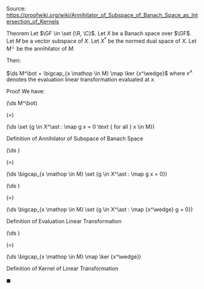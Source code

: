 # 

Source: https://proofwiki.org/wiki/Annihilator_of_Subspace_of_Banach_Space_as_Intersection_of_Kernels

Theorem
Let $\GF \in \set {\R, \C}$. 
Let $X$ be a Banach space over $\GF$.
Let $M$ be a vector subspace of $X$. 
Let $X^\ast$ be the normed dual space of $X$. 
Let $M^\bot$ be the annihilator of $M$. 

Then: 

$\ds M^\bot = \bigcap_{x \mathop \in M} \map \ker {x^\wedge}$
where $x^\wedge$ denotes the evaluation linear transformation evaluated at $x$. 


Proof
We have: 














\(\ds M^\bot\)

\(=\)







\(\ds \set {g \in X^\ast : \map g x = 0 \text { for all } x \in M}\)





Definition of Annihilator of Subspace of Banach Space














\(\ds \)

\(=\)







\(\ds \bigcap_{x \mathop \in M} \set {g \in X^\ast : \map g x = 0}\)




















\(\ds \)

\(=\)







\(\ds \bigcap_{x \mathop \in M} \set {g \in X^\ast : \map {x^\wedge} g = 0}\)





Definition of Evaluation Linear Transformation














\(\ds \)

\(=\)







\(\ds \bigcap_{x \mathop \in M} \map \ker {x^\wedge}\)





Definition of Kernel of Linear Transformation



$\blacksquare$





